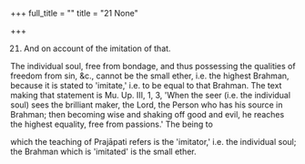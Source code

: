 +++
full_title = ""
title = "21 None"

+++


21. And on account of the imitation of that.

The individual soul, free from bondage, and thus possessing the qualities of freedom from sin, &c., cannot be the small ether, i.e. the highest Brahman, because it is stated to 'imitate,' i.e. to be equal to that Brahman. The text making that statement is Mu. Up. III, 1, 3, 'When the seer (i.e. the individual soul) sees the brilliant maker, the Lord, the Person who has his source in Brahman; then becoming wise and shaking off good and evil, he reaches the highest equality, free from passions.' The being to

which the teaching of Prajāpati refers is the 'imitator,' i.e. the individual soul; the Brahman which is 'imitated' is the small ether.

